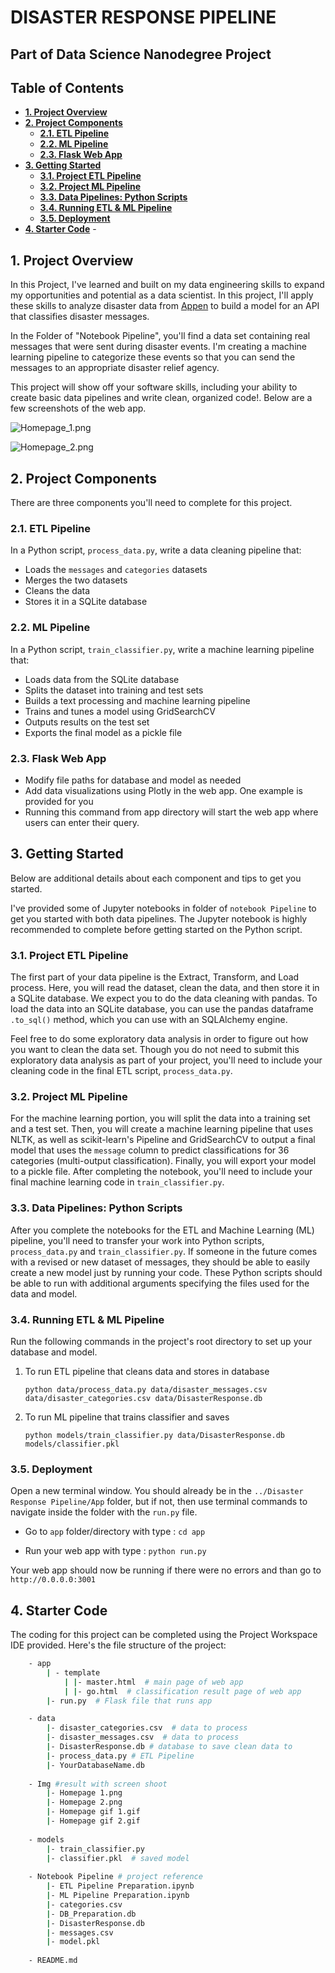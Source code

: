 # DISASTER RESPONSE PIPELINE
## Part of Data Science Nanodegree Project

## Table of Contents
- **[1. Project Overview](#1)**
- **[2. Project Components](#2)**
    - **[2.1. ETL Pipeline](#2.1)**
    - **[2.2. ML Pipeline](#2.2)**
    - **[2.3. Flask Web App](#2.3)**
- **[3. Getting Started](#3)**
    - **[3.1. Project ETL Pipeline](#3.1)**
    - **[3.2. Project ML Pipeline](#3.2)**
    - **[3.3. Data Pipelines: Python Scripts](#3.3)**
    - **[3.4. Running ETL & ML Pipeline](#3.4)**
    - **[3.5. Deployment](#3.5)**
- **[4. Starter Code](#4)**
        - 

<a name="1"></a>
## 1. Project Overview

In this Project, I've learned and built on my data engineering skills to expand my opportunities and potential as a data scientist. In this project, I'll apply these skills to analyze disaster data from [Appen](“https://appen.com") to build a model for an API that classifies disaster messages.

In the Folder of "Notebook Pipeline", you'll find a data set containing real messages that were sent during disaster events. I'm creating a machine learning pipeline to categorize these events so that you can send the messages to an appropriate disaster relief agency.

This project will show off your software skills, including your ability to create basic data pipelines and write clean, organized code!. Below are a few screenshots of the web app.

![Homepage_1.png](/../main/Disaster_Response_Pipeline/image/Homepage_1.png)

![Homepage_2.png](/../main/Disaster_Response_Pipeline/image/Homepage_2.png)


<a name="2"></a>
## 2. Project Components

There are three components you'll need to complete for this project.

<a name="2.1"></a>
###  2.1. ETL Pipeline
In a Python script, `process_data.py`, write a data cleaning pipeline that:

- Loads the `messages` and `categories` datasets
- Merges the two datasets
- Cleans the data
- Stores it in a SQLite database

<a name="2.2"></a>
### 2.2. ML Pipeline
In a Python script, `train_classifier.py`, write a machine learning pipeline that:

- Loads data from the SQLite database
- Splits the dataset into training and test sets
- Builds a text processing and machine learning pipeline
- Trains and tunes a model using GridSearchCV
- Outputs results on the test set
- Exports the final model as a pickle file

<a name="2.3"></a>
### 2.3. Flask Web App
- Modify file paths for database and model as needed
- Add data visualizations using Plotly in the web app. One example is provided for you
- Running this command from app directory will start the web app where users can enter their query. 

<a name="3"></a>
## 3. Getting Started
Below are additional details about each component and tips to get you started.

I've provided some of Jupyter notebooks in folder of `notebook Pipeline` to get you started with both data pipelines. The Jupyter notebook is highly recommended to complete before getting started on the Python script.

<a name="3.1"></a> 
### 3.1. Project ETL Pipeline
The first part of your data pipeline is the Extract, Transform, and Load process. Here, you will read the dataset, clean the data, and then store it in a SQLite database. We expect you to do the data cleaning with pandas. To load the data into an SQLite database, you can use the pandas dataframe `.to_sql()` method, which you can use with an SQLAlchemy engine.

Feel free to do some exploratory data analysis in order to figure out how you want to clean the data set. Though you do not need to submit this exploratory data analysis as part of your project, you'll need to include your cleaning code in the final ETL script, `process_data.py`.

<a name="3.2"></a>
### 3.2. Project ML Pipeline
For the machine learning portion, you will split the data into a training set and a test set. Then, you will create a machine learning pipeline that uses NLTK, as well as scikit-learn's Pipeline and GridSearchCV to output a final model that uses the `message` column to predict classifications for 36 categories (multi-output classification). Finally, you will export your model to a pickle file. After completing the notebook, you'll need to include your final machine learning code in `train_classifier.py`.

<a name="3.3"></a>
### 3.3. Data Pipelines: Python Scripts
After you complete the notebooks for the ETL and Machine Learning (ML) pipeline, you'll need to transfer your work into Python scripts, `process_data.py` and `train_classifier.py`. If someone in the future comes with a revised or new dataset of messages, they should be able to easily create a new model just by running your code. These Python scripts should be able to run with additional arguments specifying the files used for the data and model.

<a name="3.4"></a>
### 3.4. Running ETL & ML Pipeline
Run the following commands in the project's root directory to set up your database and model.

1. To run ETL pipeline that cleans data and stores in database
   ```
   python data/process_data.py data/disaster_messages.csv data/disaster_categories.csv data/DisasterResponse.db
   ```
2. To run ML pipeline that trains classifier and saves
   ```
   python models/train_classifier.py data/DisasterResponse.db models/classifier.pkl
   ```

<a name="3.5"></a>
### 3.5. Deployment
Open a new terminal window. You should already be in the `../Disaster Response Pipeline/App` folder, but if not, then use terminal commands to navigate inside the folder with the `run.py` file.

  - Go to `app` folder/directory with type : `cd app`

  - Run your web app with type : `python run.py`
    

Your web app should now be running if there were no errors and than go to ```http://0.0.0.0:3001```

<a name="4"></a>
## 4. Starter Code
The coding for this project can be completed using the Project Workspace IDE provided. Here's the file structure of the project:
```sh
    - app
        | - template
            | |- master.html  # main page of web app
            | |- go.html  # classification result page of web app
        |- run.py  # Flask file that runs app

    - data
        |- disaster_categories.csv  # data to process 
        |- disaster_messages.csv  # data to process
        |- DisasterResponse.db # database to save clean data to
        |- process_data.py # ETL Pipeline
        |- YourDatabaseName.db 
    
    - Img #result with screen shoot
        |- Homepage 1.png
        |- Homepage 2.png
        |- Homepage gif 1.gif
        |- Homepage gif 2.gif
        
    - models
        |- train_classifier.py
        |- classifier.pkl  # saved model 
    
    - Notebook Pipeline # project reference 
        |- ETL Pipeline Preparation.ipynb 
        |- ML Pipeline Preparation.ipynb 
        |- categories.csv
        |- DB_Preparation.db
        |- DisasterResponse.db
        |- messages.csv
        |- model.pkl
 
    - README.md
```

